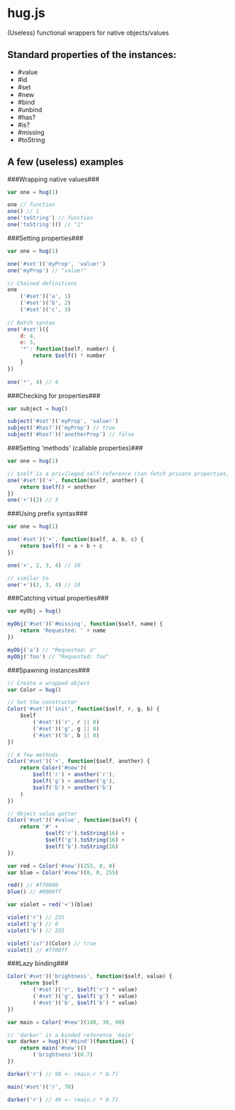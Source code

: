 hug.js
======

(Useless) functional wrappers for native objects/values

Standard properties of the instances:
-------------------------------------

- #value
- #id
- #set
- #new
- #bind
- #unbind
- #has?
- #is?
- #missing
- #toString

A few (useless) examples
--------------

###Wrapping native values###

```javascript
var one = hug(1)

one // function
one() // 1
one('toString') // function
one('toString')() // "1"
```

###Setting properties###

```javascript
var one = hug(1)

one('#set')('myProp', 'value!')
one('myProp') // "value!"

// Chained definitions
one
	('#set')('a', 1)
	('#set')('b', 2)
	('#set')('c', 3)
	
// Batch syntax
one('#set')({
	d: 4,
	e: 5,
	'*': function($self, number) {
		return $self() * number
	}
})
	
one('*', 4) // 4
```

###Checking for properties###

```javascript
var subject = hug()

subject('#set')('myProp', 'value!')
subject('#has?')('myProp') // true
subject('#has?')('anotherProp') // false
```

###Setting 'methods' (callable properties)###

```javascript	
var one = hug(1)

// $self is a privileged self-reference (can fetch private properties, etc)
one('#set')('+', function($self, another) {
	return $self() + another
})
one('+')(2) // 3
```

###Using prefix syntax###

```javascript	
var one = hug(1)

one('#set')('+', function($self, a, b, c) {
	return $self() + a + b + c
})

one('+', 2, 3, 4) // 10

// similar to
one('+')(2, 3, 4) // 10
```

###Catching virtual properties###

```javascript	
var myObj = hug()

myObj('#set')('#missing', function($self, name) {
	return 'Requested: ' + name
})

myObj('a') // "Requested: a"
myObj('foo') // "Requested: foo"
```

###Spawning instances###

```javascript	
// Create a wrapped object
var Color = hug()

// Set the constructor
Color('#set')('init', function($self, r, g, b) {
	$self
		('#set')('r', r || 0)
		('#set')('g', g || 0)
		('#set')('b', b || 0)
})

// A few methods
Color('#set')('+', function($self, another) {
	return Color('#new')(
		$self('r') + another('r'),
		$self('g') + another('g'),
		$self('b') + another('b')
	)
})

// Object value getter
Color('#set')('#value', function($self) {
	return '#' +
			$self('r').toString(16) + 
			$self('g').toString(16) + 
			$self('b').toString(16)
})

var red = Color('#new')(255, 0, 0)
var blue = Color('#new')(0, 0, 255)

red() // #ff0000
blue() // #0000ff

var violet = red('+')(blue)

violet('r') // 255
violet('g') // 0
violet('b') // 255

violet('is?')(Color) // true
violet() // #ff00ff
```


###Lazy binding###

```javascript
Color('#set')('brightness', function($self, value) {
	return $self
		('#set')('r', $self('r') * value)
		('#set')('g', $self('g') * value)
		('#set')('b', $self('b') * value)
})

var main = Color('#new')(140, 30, 90)

// 'darker' is a binded reference 'main'
var darker = hug()('#bind')(function() {
	return main('#new')()
		('brightness')(0.7)
})

darker('r') // 98 <- (main.r * 0.7)

main('#set')('r', 70)

darker('r') // 49 <- (main.r * 0.7)
```